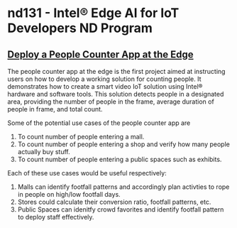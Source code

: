 # nd131 - Intel® Edge AI for IoT Developers ND Program

## [Deploy a People Counter App at the Edge](https://github.com/rishabhbanga/nd131-Intel-Edge-AI-ND-Program/tree/master/P1-People_Counter_App_on_Edge)

The people counter app at the edge is the first project aimed at instructing users on how to develop a working solution for counting people. It demonstrates how to create a smart video IoT solution using Intel® hardware and software tools. This solution detects people in a designated area, providing the number of people in the frame, average duration of people in frame, and total count.

Some of the potential use cases of the people counter app are</br>
1. To count number of people entering a mall.</br>
2. To count number of people entering a shop and verify how many people actually buy stuff.</br>
3. To count number of people entering a public spaces such as exhibits.</br>

Each of these use cases would be useful respectively:</br>
1. Malls can identify footfall patterns and accordingly plan activties to rope in people on high/low footfall days.</br>
2. Stores could calculate their conversion ratio, footfall patterns, etc.</br>
3. Public Spaces can idenitfy crowd favorites and identify footfall pattern to deploy staff effectively.</br>